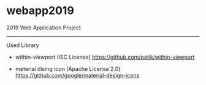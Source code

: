 # webapp2019
2019 Web Application Project

------

Used Library

- within-viewport (ISC License)
https://github.com/patik/within-viewport

- meterial dising icon (Apache License 2.0)
https://github.com/google/material-design-icons
